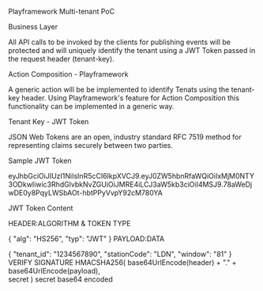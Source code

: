 Playframework Multi-tenant PoC

Business Layer

All API calls to be invoked by the clients for publishing events will be protected and will uniquely identify the tenant using a JWT Token passed in the request header (tenant-key).

Action Composition - Playframework

A generic action will be be implemented to identify Tenats using the tenant-key header. Using Playframework's feature for Action Composition this functionality can be implemented in a generic way.

Tenant Key - JWT Token

JSON Web Tokens are an open, industry standard RFC 7519 method for representing claims securely between two parties.

Sample JWT Token

eyJhbGciOiJIUzI1NiIsInR5cCI6IkpXVCJ9.eyJ0ZW5hbnRfaWQiOiIxMjM0NTY3ODkwIiwic3RhdGlvbkNvZGUiOiJMRE4iLCJ3aW5kb3ciOiI4MSJ9.78aWeDjwDE0y8PqyLWSbAOt-hbtPPyVvpY92cM780YA

JWT Token Content

HEADER:ALGORITHM & TOKEN TYPE

{
  "alg": "HS256",
  "typ": "JWT"
}
PAYLOAD:DATA

{
  "tenant_id": "1234567890",
  "stationCode": "LDN",
  "window": "81"
}
VERIFY SIGNATURE
HMACSHA256(
  base64UrlEncode(header) + "." +
  base64UrlEncode(payload),  
  secret
) secret base64 encoded
